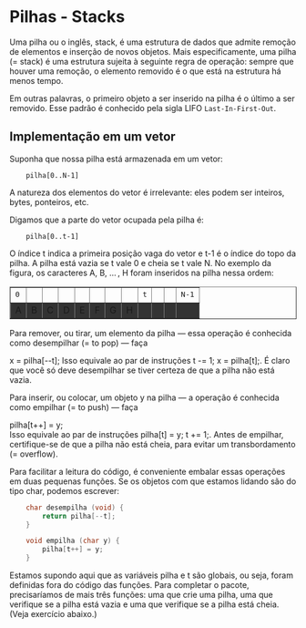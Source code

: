 # Pilhas - Stacks

Uma pilha ou o inglês, stack, é uma estrutura de dados que admite remoção de elementos e inserção de novos objetos.  Mais especificamente, uma  pilha (= stack)  é uma estrutura sujeita à seguinte regra de operação:  sempre que houver uma remoção, o elemento removido é o que está na estrutura há menos tempo.

Em outras palavras, o primeiro objeto a ser inserido na pilha é o último a ser removido. Esse padrão é conhecido pela sigla LIFO `Last-In-First-Out`.

## Implementação em um vetor

Suponha que nossa pilha está armazenada em um vetor:

        pilha[0..N-1]

A natureza dos elementos do vetor é irrelevante: eles podem ser inteiros, bytes, ponteiros, etc.

Digamos que a parte do vetor ocupada pela pilha é:

        pilha[0..t-1]

O índice t indica a primeira posição vaga do vetor e t-1 é o índice do topo da pilha.  A pilha está vazia se t vale 0 e cheia se t vale N.  No exemplo da figura, os caracteres A, B, … , H foram inseridos na pilha nessa ordem:

<table class="myarray" border="1" style="size: 400px;">
<tbody><tr class="indices">
   <td><kbd>0</kbd>
   </td><td>&nbsp;
   </td><td>&nbsp;
   </td><td>&nbsp;
   </td><td>&nbsp;
   </td><td>&nbsp;
   </td><td>&nbsp;
   </td><td>&nbsp;
   </td><td><kbd>t</kbd>
   </td><td>&nbsp;
   </td><td>&nbsp;
   </td><td><kbd>N-1</kbd>
</td></tr><tr class="boxes" style="background-color: #333;">
   <td class="mag">A
   </td><td class="mag">B
   </td><td class="mag">C
   </td><td class="mag">D
   </td><td class="mag">E
   </td><td class="mag">F
   </td><td class="mag">G
   </td><td class="mag">H
   </td><td class="gry">&nbsp;
   </td><td class="gry">&nbsp;
   </td><td class="gry">&nbsp;
   </td><td class="gry">&nbsp;
</td></tr></tbody></table>


Para remover, ou tirar, um elemento da pilha — essa operação é conhecida como desempilhar (= to pop) — faça

   x = pilha[--t];
Isso equivale ao par de instruções  t -= 1;  x = pilha[t];.  É claro que você só deve desempilhar se tiver certeza de que a pilha não está vazia.

Para inserir, ou colocar, um objeto y na pilha — a operação é conhecida como empilhar (= to push) — faça

   pilha[t++] = y;  
Isso equivale ao par de instruções  pilha[t] = y;  t += 1;.  Antes de empilhar, certifique-se de que a pilha não está cheia, para evitar um transbordamento (= overflow). 

Para facilitar a leitura do código, é conveniente embalar essas operações em duas pequenas funções. Se os objetos com que estamos lidando são do tipo char, podemos escrever:

```C
    char desempilha (void) {
        return pilha[--t];
    }

    void empilha (char y) {
        pilha[t++] = y;
    }
```

Estamos supondo aqui que as variáveis pilha e t são globais, ou seja, foram definidas fora do código das funções.  Para completar o pacote, precisaríamos de mais três funções: uma que crie uma pilha, uma que verifique se a pilha está vazia e uma que verifique se a pilha está cheia. (Veja exercício abaixo.)